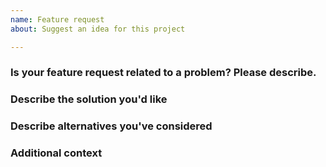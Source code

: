 ```yaml
---
name: Feature request
about: Suggest an idea for this project

---
```


### Is your feature request related to a problem? Please describe.
<!--A clear and concise description of what the problem is. Ex. I'm always frustrated when [...]-->

### Describe the solution you'd like
<!--A clear and concise description of what you want to happen.-->

### Describe alternatives you've considered
<!--A clear and concise description of any alternative solutions or features you've considered.-->

### Additional context
<!--Add any other context or screenshots about the feature request here.-->
